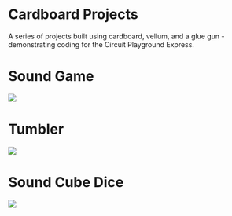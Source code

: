 # Cardboard Projects
A series of projects built using cardboard, vellum, and a glue gun - demonstrating coding for the Circuit Playground Express.

# Sound Game
[![](http://img.youtube.com/vi/a88LsIDuYcw/0.jpg)](http://www.youtube.com/watch?v=a88LsIDuYcw "Circuit Python Sound Game")

# Tumbler
[![](http://img.youtube.com/vi/Psbp_GlG2do/0.jpg)](http://www.youtube.com/watch?v=Psbp_GlG2do "Circuit Python Tumbler")

# Sound Cube Dice
[![](http://img.youtube.com/vi/yHJYUf1foKQ/0.jpg)](http://www.youtube.com/watch?v=yHJYUf1foKQ "Circuit Python Sound Cube")
